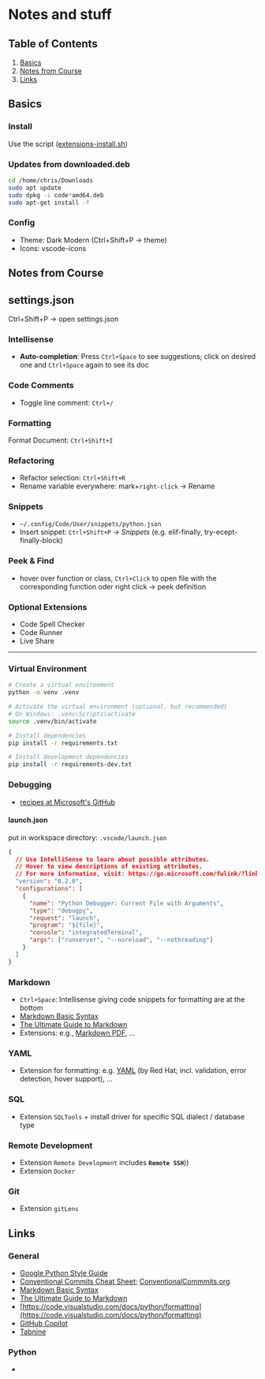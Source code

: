 # Notes and stuff

## Table of Contents

1. [Basics](#basics)
2. [Notes from Course](#notes-from-course)
3. [Links](#links)

## Basics <a name="basics"></a>

### Install

Use the script ([extensions-install.sh](../extensions-install.sh))

### Updates from downloaded.deb

```bash
cd /home/chris/Downloads
sudo apt update
sudo dpkg -i code*amd64.deb
sudo apt-get install -f
```

### Config

- Theme: Dark Modern (Ctrl+Shift+P -> theme)
- Icons: vscode-icons

## Notes from Course <a name="notes-from-course"></a>

## settings.json

Ctrl+Shift+P -> open settings.json

### Intellisense

- **Auto-completion**: Press `Ctrl+Space` to see suggestions; click on desired
  one and `Ctrl+Space` again to see its doc

### Code Comments

- Toggle line comment: `Ctrl+/`

### Formatting

Format Document: `Ctrl+Shift+I`

### Refactoring

- Refactor selection: `Ctrl+Shift+R`
- Rename variable everywhere: mark+`right-click` → Rename

### Snippets

- `~/.config/Code/User/snippets/python.json`
- Insert snippet: `Ctrl+Shift+P` → _Snippets_ (e.g. elif-finally,
  try-ecept-finally-block)

### Peek & Find

- hover over function or class, `Ctrl+Click` to open file with the corresponding
  function oder right click → peek definition

### Optional Extensions

- Code Spell Checker
- Code Runner
- Live Share

---

### Virtual Environment

```bash
# Create a virtual environment
python -m venv .venv
```

```bash
# Activate the virtual environment (optional, but recommended)
# On Windows: .venv\Scripts\activate
source .venv/bin/activate
```

```bash
# Install dependencies
pip install -r requirements.txt

# Install development dependencies
pip install -r requirements-dev.txt
```

### Debugging

- [recipes at Microsoft's GitHub](https://github.com/microsoft/vscode-recipes)

#### launch.json

put in workspace directory: `.vscode/launch.json`

```json
{
  // Use IntelliSense to learn about possible attributes.
  // Hover to view descriptions of existing attributes.
  // For more information, visit: https://go.microsoft.com/fwlink/?linkid=830387
  "version": "0.2.0",
  "configurations": [
    {
      "name": "Python Debugger: Current File with Arguments",
      "type": "debugpy",
      "request": "launch",
      "program": "${file}",
      "console": "integratedTerminal",
      "args": ["runserver", "--noreload", "--nothreading"]
    }
  ]
}
```

### Markdown

- `Ctrl+Space`: Intellisense giving code snippets for formatting are at the bottom
- [Markdown Basic Syntax](https://www.markdownguide.org/basic-syntax/)
- [The Ultimate Guide to Markdown](https://gist.github.com/cuonggt/)
- Extensions: e.g., [Markdown PDF](https://marketplace.visualstudio.com/items?itemName=yzane.markdown-pdf), ...

### YAML

- Extension for formatting: e.g. [YAML](https://marketplace.visualstudio.com/items?itemName=redhat.vscode-yaml) (by Red Hat; incl. validation, error detection, hover support), ...

### SQL

- Extension `SQLTools` + install driver for specific SQL dialect / database type

### Remote Development

- Extension `Remote Development` includes **`Remote SSH`**))
- Extension `Docker`

### Git

- Extension `gitLens`

## Links <a name="links"></a>

### General

- [Google Python Style Guide](https://google.github.io/styleguide/pyguide.html)
- [Conventional Commits Cheat Sheet](https://gist.github.com/qoomon/5dfcdf8eec66a051ecd85625518cfd13); [ConventionalCommmits.org](https://www.conventionalcommits.org/en/v1.0.0/#summary)
- [Markdown Basic Syntax](https://www.markdownguide.org/basic-syntax/)
- [The Ultimate Guide to Markdown](https://gist.github.com/cuonggt/9b7d08a597b167299f0d)
- [https://code.visualstudio.com/docs/python/formatting](https://code.visualstudio.com/docs/python/formatting)
- [GitHub Copilot](https://github.com/features/copilot)
- [Tabnine](https://www.tabnine.com/)

### Python

-

